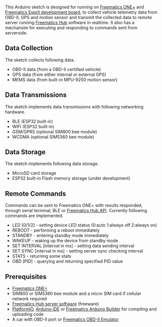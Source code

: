 This Arduino sketch is designed for running on [Freematics ONE+](https://freematics.com/products/freematics-one-plus/) and [Freematics Esprit development board](https://freematics.com/products/freematics-esprit-obd-kit/), to collect vehicle telemetry data from OBD-II, GPS and motion sensor and transmit the collected data to remote server running [Freematics Hub](https://freematics.com/hub) software in realtime. It also has a mechansim for executing and responding to commands sent from serverside.

Data Collection
---------------

The sketch collects following data.

* OBD-II data (from a OBD-II certified vehicle)
* GPS data (from either internal or external GPS)
* MEMS data (from built-in MPU-9250 motion sensor)

Data Transmissions
------------------

The sketch implements data transmissions with following networking hardware.

* BLE (ESP32 built-in)
* WIFI (ESP32 built-in)
* GSM/GPRS (optional SIM800 bee module)
* WCDMA (optional SIM5360 bee module)

Data Storage
------------

The sketch implements following data storage.

* MicroSD card storage
* ESP32 built-in Flash memory storage (under development)

Remote Commands
---------------

Commands can be sent to Freematics ONE+ with results responded, through serial terminal, BLE or [Freematics Hub API](https://freematics.com/hub/api/). Currently following commands are implemented.

* LED [0/1/2] - setting device LED status (0:auto 1:always off 2:always on)
* REBOOT - performing a reboot immediately
* STANDBY - entering standby mode immediately
* WAKEUP - waking up the device from standby mode
* SET INTERVAL [interval in ms] - setting data sending interval
* SET SYNC [interval in ms] - setting server sync checking interval
* STATS - returning some stats
* OBD [PID] - querying and returning specified PID value


Prerequisites
-------------

* [Freematics ONE+](https://freematics.com/products/freematics-one-plus/)
* SIM800 or SIM5360 bee module and a micro SIM card if cellular network required
* [Freematics Hub server software](https://freematics.com/hub) (freeware)
* [PlatformIO](http://platformio.org/), [Arduino IDE](https://github.com/espressif/arduino-esp32#installation-instructions) or [Freematics Arduino Builder](https://freematics.com/software/arduino-builder) for compiling and uploading code
* A car with OBD-II port or [Freematics OBD-II Emulator](https://freematics.com/products/freematics-obd-emulator-mk2/)
